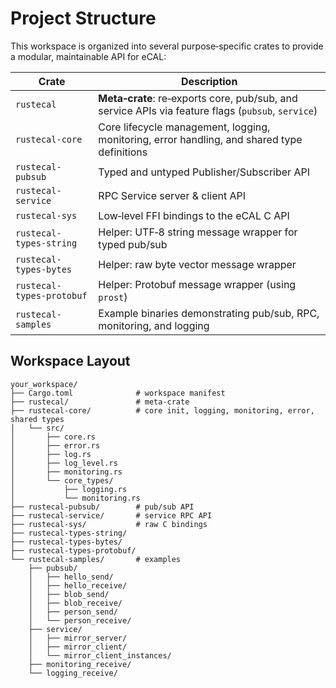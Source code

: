 # Project Structure

This workspace is organized into several purpose‑specific crates to provide a modular, maintainable API for eCAL:

| Crate                     | Description                                                                 |
|---------------------------|-----------------------------------------------------------------------------|
| `rustecal`                | **Meta‑crate**: re‑exports core, pub/sub, and service APIs via feature flags (`pubsub`, `service`) |
| `rustecal-core`           | Core lifecycle management, logging, monitoring, error handling, and shared type definitions |
| `rustecal-pubsub`         | Typed and untyped Publisher/Subscriber API                                 |
| `rustecal-service`        | RPC Service server & client API                                            |
| `rustecal-sys`            | Low‑level FFI bindings to the eCAL C API                                   |
| `rustecal-types-string`   | Helper: UTF‑8 string message wrapper for typed pub/sub                     |
| `rustecal-types-bytes`    | Helper: raw byte vector message wrapper                                    |
| `rustecal-types-protobuf` | Helper: Protobuf message wrapper (using `prost`)                           |
| `rustecal-samples`        | Example binaries demonstrating pub/sub, RPC, monitoring, and logging       |

## Workspace Layout

```text
your_workspace/
├── Cargo.toml              # workspace manifest
├── rustecal/               # meta‑crate
├── rustecal-core/          # core init, logging, monitoring, error, shared types
│   └── src/
│       ├── core.rs
│       ├── error.rs
│       ├── log.rs
│       ├── log_level.rs
│       ├── monitoring.rs
│       └── core_types/
│           ├── logging.rs
│           └── monitoring.rs
├── rustecal-pubsub/        # pub/sub API
├── rustecal-service/       # service RPC API
├── rustecal-sys/           # raw C bindings
├── rustecal-types-string/
├── rustecal-types-bytes/
├── rustecal-types-protobuf/
└── rustecal-samples/       # examples
    ├── pubsub/
    │   ├── hello_send/
    │   ├── hello_receive/
    │   ├── blob_send/
    │   ├── blob_receive/
    │   ├── person_send/
    │   └── person_receive/
    ├── service/
    │   ├── mirror_server/
    │   ├── mirror_client/
    │   └── mirror_client_instances/
    ├── monitoring_receive/
    └── logging_receive/
